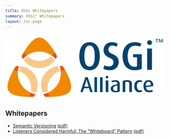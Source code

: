 ```yaml
---
title: OSGi Whitepapers
summary: OSGi™ Whitepapers
layout: toc-page
---
```


![Image of OSGi Logo](/img/osgi-logo-512.png)

## Whitepapers

* [Semantic Versioning](semantic-versioning/) [(pdf)](semantic-versioning/Semantic-Versioning-20190110.pdf)
* [Listeners Considered Harmful: The “Whiteboard” Pattern](whiteboard-pattern/)  [(pdf)](whiteboard-pattern/Listeners-Considered-Harmful-The-Whiteboard-Pattern-201904.pdf)
